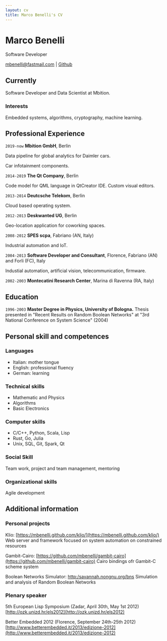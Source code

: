 ```yaml
---
layout: cv
title: Marco Benelli's CV
---
```

# Marco Benelli
Software Developer

<div id="webaddress">
<a href="mbenelli@fastmail.com">mbenelli@fastmail.com</a>
| <a href="http://github.com/mbenelli">Github</a>
</div>


## Currently

Software Developer and Data Scientist at Mbition.


### Interests

Embedded systems, algorithms, cryptography, machine learning.


## Professional Experience

`2019-now`
__Mbition GmbH__, Berlin

Data pipeline for global analytics for Daimler cars.

Car infotainment components.

`2014-2019`
__The Qt Company__, Berlin

Code model for QML language in QtCreator IDE.
Custom visual editors.

`2013-2014`
__Deutcsche Telekom__, Berlin

Cloud based operating system.

`2012-2013`
__Deskwanted UG__, Berlin

Geo-location application for coworking spaces.

`2008-2012`
__SPES scpa__, Fabriano (AN, Italy)

Industrial automation and IoT.

`2004-2013`
__Software Developer and Consultant__, Florence, Fabriano (AN) and Forli (FC), Italy

Industial automation, artificial vision, telecommunication, firmware.

`2002-2003`
__Montecatini Research Center__, Marina di Ravenna (RA, Italy)

## Education

`1996-2003`
__Master Degree in Physics, University of Bologna.__
Thesis presented in "Recent Results on Random Boolean Networks" at
"3rd National Conference on System Science" (2004)

## Personal skill and competences

### Languages

  - Italian: mother tongue
  - English: professional fluency
  - German: learning
  
### Technical skills

  - Mathematic and Physics
  - Algorithms
  - Basic Electronics
  
### Computer skills

  - C/C++, Python, Scala, Lisp
  - Rust, Go, Julia
  - Unix, SQL, Git, Spark, Qt
  
### Social Skill

Team work, project and team management, mentoring

### Organizational skills

Agile development

## Additional information

### Personal projects

Klio: [https://mbenelli.github.com/klio/](https://mbenelli.github.com/klio/)
Web server and framework focused on system automation on constrained
resources

Gambit-Cairo: [https://github.com/mbenelli/gambit-cairo](https://github.com/mbenelli/gambit-cairo)
Cairo bindings ofr Gambit-C scheme system

Boolean Networks Simulator: [http:/savannah.nongnu.org/bns](http:/savannah.nongnu.org/bns)
Simulation and analysis of Random Boolean Networks

### Plenary speaker
5th European Lisp Symposium (Zadar, April 30th, May 1st 2012)
[http://ozk.unizd.hr/els2012](http://ozk.unizd.hr/els2012)

Better Embedded 2012 (Florence, September 24th-25th 2012)
[http://www.betterembedded.it/2013/edizione-2012](http://www.betterembedded.it/2013/edizione-2012)


<!-- ### Footer

Last updated: January 2021 -->


